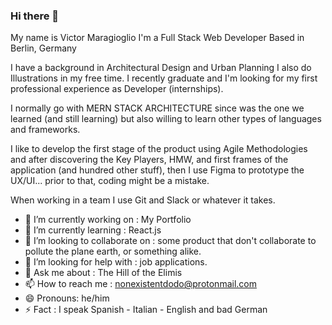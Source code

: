 ### Hi there 👋
My name is Victor Maragioglio
I'm a Full Stack Web Developer
Based in Berlin, Germany

I have a background in Architectural Design and Urban Planning
I also do Illustrations in my free time. I recently graduate and I'm looking for my first professional experience as Developer (internships).

I normally go with MERN STACK ARCHITECTURE since was the one we learned (and still learning) but also willing to learn other types of languages and frameworks.

I like to develop the first stage of the product using Agile Methodologies and after discovering the Key Players, HMW, and first frames of the application (and hundred other stuff), then I use Figma to prototype the UX/UI... prior to that, coding might be a mistake.

When working in a team I use Git and Slack or whatever it takes.


- 🔭 I’m currently working on : My Portfolio
- 🌱 I’m currently learning : React.js
- 👯 I’m looking to collaborate on : some product that don't collaborate to pollute the plane earth, or something alike.
- 🤔 I’m looking for help with : job applications.
- 💬 Ask me about : The Hill of the Elimis
- 📫 How to reach me : nonexistentdodo@protonmail.com
- 😄 Pronouns: he/him
- ⚡ Fact : I speak Spanish - Italian - English and bad German

<!--
**nonexistentdodo/nonexistentdodo** is a ✨ _special_ ✨ repository because its `README.md` (this file) appears on your GitHub profile.

Here are some ideas to get you started:

- 🔭 I’m currently working on ...
- 🌱 I’m currently learning ...
- 👯 I’m looking to collaborate on ...
- 🤔 I’m looking for help with ...
- 💬 Ask me about ...
- 📫 How to reach me: ...
- 😄 Pronouns: ...
- ⚡ Fun fact: ...
-->
